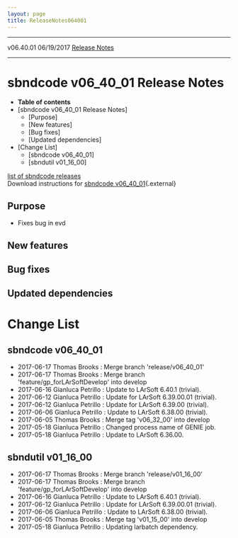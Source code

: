 ```yaml
---
layout: page
title: ReleaseNotes064001
---
```


  ----------- ------------ -- -- ------------------------------------------------------
  v06.40.01   06/19/2017         [Release Notes](ReleaseNotes064001.html)
  ----------- ------------ -- -- ------------------------------------------------------



sbndcode v06\_40\_01 Release Notes
======================================================================================

-   **Table of contents**
-   [sbndcode v06\_40\_01 Release
    Notes]
    -   [Purpose]
    -   [New features]
    -   [Bug fixes]
    -   [Updated dependencies]
-   [Change List]
    -   [sbndcode v06\_40\_01]
    -   [sbndutil v01\_16\_00]

[list of sbndcode
releases](List_of_SBND_code_releases.html)\
Download instructions for [sbndcode
v06\_40\_01](http://scisoft.fnal.gov/scisoft/bundles/sbnd/v06_40_01/sbndcode-v06_40_01.html){.external}



Purpose
----------------------------------

-   Fixes bug in evd



New features
--------------------------------------------



Bug fixes
--------------------------------------



Updated dependencies
------------------------------------------------------------



Change List
==========================================



sbndcode v06\_40\_01
----------------------------------------------------------

-   2017-06-17 Thomas Brooks : Merge branch \'release/v06\_40\_01\'
-   2017-06-17 Thomas Brooks : Merge branch
    \'feature/gp\_forLArSoftDevelop\' into develop
-   2017-06-16 Gianluca Petrillo : Update to LArSoft 6.40.1 (trivial).
-   2017-06-12 Gianluca Petrillo : Update for LArSoft 6.39.00.01
    (trivial).
-   2017-06-12 Gianluca Petrillo : Update for LArSoft 6.39.00 (trivial).
-   2017-06-06 Gianluca Petrillo : Update to LArSoft 6.38.00 (trivial).
-   2017-06-05 Thomas Brooks : Merge tag \'v06\_32\_00\' into develop
-   2017-05-18 Gianluca Petrillo : Changed process name of GENIE job.
-   2017-05-18 Gianluca Petrillo : Update to LArSoft 6.36.00.



sbndutil v01\_16\_00
----------------------------------------------------------

-   2017-06-17 Thomas Brooks : Merge branch \'release/v01\_16\_00\'
-   2017-06-17 Thomas Brooks : Merge branch
    \'feature/gp\_forLArSoftDevelop\' into develop
-   2017-06-16 Gianluca Petrillo : Update to LArSoft 6.40.1 (trivial).
-   2017-06-12 Gianluca Petrillo : Update for LArSoft 6.39.00.01
    (trivial).
-   2017-06-06 Gianluca Petrillo : Update to LArSoft 6.38.00 (trivial).
-   2017-06-05 Thomas Brooks : Merge tag \'v01\_15\_00\' into develop
-   2017-05-18 Gianluca Petrillo : Updating larbatch dependency.
